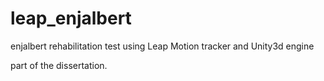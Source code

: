 # leap_enjalbert
enjalbert rehabilitation test using Leap Motion tracker and Unity3d engine


part of the dissertation.